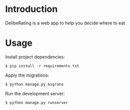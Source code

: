# Introduction

DelibeRating is a web app to help you decide where to eat

# Usage

Install project dependencies:

    $ pip install -r requirements.txt
    
Apply the migrations:

    $ python manage.py migrate
    
Run the development server:

    $ python manage.py runserver